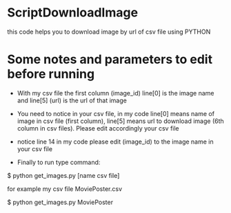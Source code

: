# ScriptDownloadImage
this code helps you to download image by url of csv file using PYTHON

# Some notes and parameters to edit before running

- With my csv file the first column (image_id) line[0] is the image name and line[5] (url) is the url of that image

- You need to notice in your csv file, in my code line[0] means name of image in csv file (first column), line[5] means url to download image (6th column in csv files). Please edit accordingly your csv file

- notice line 14 in my code please edit (image_id) to the image name in your csv file

- Finally to run type command:
 
 $ python get_images.py [name csv file]
 
for example my csv file MoviePoster.csv

  $ python get_images.py MoviePoster
